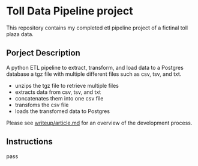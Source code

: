 # Toll Data Pipeline project

This repository contains my completed etl pipeline project of a fictinal toll plaza data.

## Porject Description
A python ETL pipeline to extract, transform, and load data to a Postgres database a tgz file with multiple different files such as csv, tsv, and txt.

- unzips the tgz file to retrieve multiple files
- extracts data from csv, tsv, and txt
- concatenates them into one csv file
- transfoms the csv file 
- loads the transfomed data to Postgres

Please see [writeup/article.md](./writeup/article.md) for an overview of the development process.

## Instructions
pass
